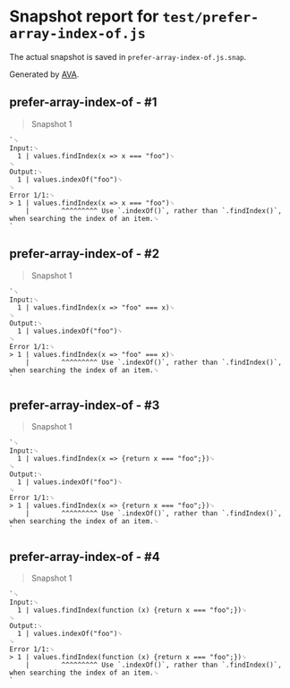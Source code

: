 # Snapshot report for `test/prefer-array-index-of.js`

The actual snapshot is saved in `prefer-array-index-of.js.snap`.

Generated by [AVA](https://avajs.dev).

## prefer-array-index-of - #1

> Snapshot 1

    `␊
    Input:␊
      1 | values.findIndex(x => x === "foo")␊
    ␊
    Output:␊
      1 | values.indexOf("foo")␊
    ␊
    Error 1/1:␊
    > 1 | values.findIndex(x => x === "foo")␊
        |        ^^^^^^^^^ Use `.indexOf()`, rather than `.findIndex()`, when searching the index of an item.␊
    `

## prefer-array-index-of - #2

> Snapshot 1

    `␊
    Input:␊
      1 | values.findIndex(x => "foo" === x)␊
    ␊
    Output:␊
      1 | values.indexOf("foo")␊
    ␊
    Error 1/1:␊
    > 1 | values.findIndex(x => "foo" === x)␊
        |        ^^^^^^^^^ Use `.indexOf()`, rather than `.findIndex()`, when searching the index of an item.␊
    `

## prefer-array-index-of - #3

> Snapshot 1

    `␊
    Input:␊
      1 | values.findIndex(x => {return x === "foo";})␊
    ␊
    Output:␊
      1 | values.indexOf("foo")␊
    ␊
    Error 1/1:␊
    > 1 | values.findIndex(x => {return x === "foo";})␊
        |        ^^^^^^^^^ Use `.indexOf()`, rather than `.findIndex()`, when searching the index of an item.␊
    `

## prefer-array-index-of - #4

> Snapshot 1

    `␊
    Input:␊
      1 | values.findIndex(function (x) {return x === "foo";})␊
    ␊
    Output:␊
      1 | values.indexOf("foo")␊
    ␊
    Error 1/1:␊
    > 1 | values.findIndex(function (x) {return x === "foo";})␊
        |        ^^^^^^^^^ Use `.indexOf()`, rather than `.findIndex()`, when searching the index of an item.␊
    `
